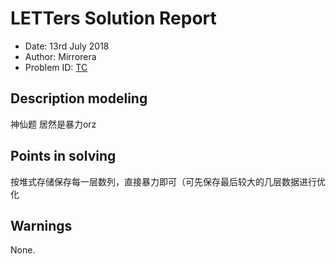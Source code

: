 
# LETTers Solution Report

- Date: 13rd July 2018
- Author: Mirrorera
- Problem ID: [TC](https://www.nowcoder.com/acm/contest/145/C)

## Description modeling
神仙题 居然是暴力orz 

## Points in solving

按堆式存储保存每一层数列，直接暴力即可（可先保存最后较大的几层数据进行优化

## Warnings
None.
